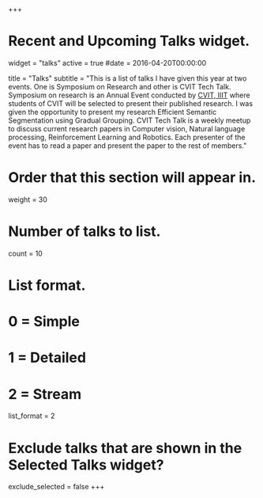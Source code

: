 +++
# Recent and Upcoming Talks widget.
widget = "talks"
active = true
#date = 2016-04-20T00:00:00

title = "Talks"
subtitle = "This is a list of talks I have given this year at two events. One is Symposium on Research and other is CVIT Tech Talk. Symposium on research is an Annual Event conducted by [CVIT, IIIT](http://cvit.iiit.ac.in/) where students of CVIT will be selected to present their published research. I was given the opportunity to present my research Efficient Semantic Segmentation using Gradual Grouping. CVIT Tech Talk is a weekly meetup to discuss current research papers in Computer vision, Natural language processing, Reinforcement Learning and Robotics. Each presenter of the event has to read a paper and present the paper to the rest of members."

# Order that this section will appear in.
weight = 30

# Number of talks to list.
count = 10

# List format.
#   0 = Simple
#   1 = Detailed
#   2 = Stream
list_format = 2

# Exclude talks that are shown in the Selected Talks widget?
exclude_selected = false
+++

